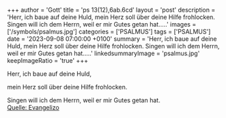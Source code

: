 +++
author = 'Gott'
title = 'ps 13(12),6ab.6cd'
layout = 'post'
description = 'Herr, ich baue auf deine Huld, mein Herz soll über deine Hilfe frohlocken.  Singen will ich dem Herrn, weil er mir Gutes getan hat.....'
images = ['/symbols/psalmus.jpg']
categories = ['PSALMUS']
tags = ['PSALMUS']
date = '2023-09-08 07:00:00 +0100'
summary = 'Herr, ich baue auf deine Huld, mein Herz soll über deine Hilfe frohlocken.  Singen will ich dem Herrn, weil er mir Gutes getan hat.....'
linkedsummaryImage = 'psalmus.jpg'
keepImageRatio = 'true'
+++
<!--more-->Herr, ich baue auf deine Huld,
mein Herz soll über deine Hilfe frohlocken.

Singen will ich dem Herrn,
weil er mir Gutes getan hat.<br> [Quelle: Evangelizo](https://evangeliumtagfuertag.org/DE/gospel)